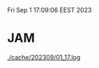 Fri Sep  1 17:09:06 EEST 2023
# JAM
<a href='./cache/202309/01_17.log'>./cache/202309/01_17.log</a>
